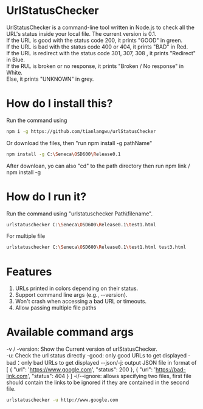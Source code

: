 # UrlStatusChecker
UrlStatusChecker is a command-line tool written in Node.js to check all the URL's status inside your local file.
The current version is 0.1. <br>
If the URL is good with the status code 200, it prints "GOOD" in green. <br>
If the URL is bad with the status code 400 or 404, it prints "BAD" in Red. <br>
If the URL is redirect with the status code 301, 307, 308 , it prints "Redirect" in Blue. <br>
If the RUL is broken or no response, it prints "Broken / No response" in White. <br>
Else, it prints "UNKNOWN" in grey.
# How do I install this?
Run the command using 
```bash
npm i -g https://github.com/tianlangwu/urlStatusChecker
```
Or download the files, then "run npm install -g pathName"
```bash
npm install -g C:\Seneca\OSD600\Release0.1
```
After downloan, yo can also "cd" to the path directory then run npm link / npm install -g<br>
# How do I run it?
Run the command using "urlstatuschecker Path\filename".<br>
```bash
urlstatuschecker C:\Seneca\OSD600\Release0.1\test1.html
```
For multiple file
```bash 
urlstatuschecker C:\Seneca\OSD600\Release0.1\test1.html test3.html
```
#  Features
1. URLs printed in colors depending on their status.<br>
2. Support command line args (e.g., --version).
3. Won't crash when accessing a bad URL or timeouts. 
4. Allow passing multiple file paths
# Available command args
-v / -version: Show the Current version of urlStatusChecker.<br>
-u: Check the url status directly
-good: only good URLs to get displayed
-bad：only bad URLs to get displayed
--json/-j: output JSON file in format of [ { "url": 'https://www.google.com', "status": 200 }, { "url": 'https://bad-link.com', "status": 404 } ]
-i/--ignore: allows specifying two files, first file should contain the links to be ignored if they are contained in the second file.
```bash
urlstatuschecker -u http://www.google.com
```
